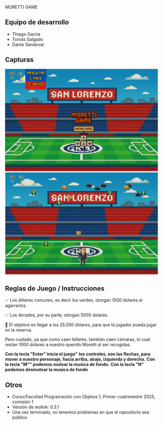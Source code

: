 MORETTI GAME 

## Equipo de desarrollo

* Thiago García 
* Tomás Salgado 
* Dante Sandoval 

## Capturas

![capturas](assets/cap1.PNG)
![capturas](assets/cap2.PNG)






## Reglas de Juego / Instrucciones

✅ Los dólares comunes, es decir los verdes, otorgan 1000 dolares al agarrarlos.

✅ Los dorados, por su parte, otorgan 5000 dolares.

🎯 El objetivo es llegar a los 25.000 dólares, para que tú jugador pueda jugar en la reserva. 

Pero cuidado, ya que como caen billetes, también caen cámaras, lo cual restan 1000 dolares a nuestro querido Moretti al ser recogidas.

**Con la tecla "Enter" inicia el juego"**
**los controles, son las flechas, para mover a nuestro personaje, hacia arriba, abajo, izquierda y derecha.**
**Con la tecla "M"" podemos mutear la musica de fondo.**
**Con la tecla "N" podemos desmutear la musica de fondo**




## Otros

- Curso/Facultad Programación con Objetos 1, Primer cuatrimestre 2025, comisión 1
- Versión de wollok: 0.3.1
- Una vez terminado, no tenemos problemas en que el repositorio sea público 

